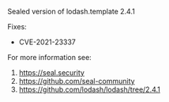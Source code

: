 Sealed version of lodash.template 2.4.1

Fixes:
- CVE-2021-23337

For more information see:
  1. https://seal.security
  2. https://github.com/seal-community
  3. https://github.com/lodash/lodash/tree/2.4.1
